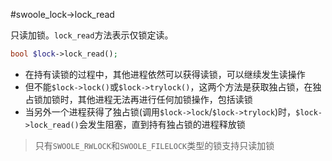 #swoole_lock->lock_read

只读加锁。`lock_read`方法表示仅锁定读。
```php
bool $lock->lock_read();
```

* 在持有读锁的过程中，其他进程依然可以获得读锁，可以继续发生读操作
* 但不能`$lock->lock()`或`$lock->trylock()`，这两个方法是获取独占锁，在独占锁加锁时，其他进程无法再进行任何加锁操作，包括读锁
* 当另外一个进程获得了独占锁(调用`$lock->lock`/`$lock->trylock`)时，`$lock->lock_read()`会发生阻塞，直到持有独占锁的进程释放锁

> 只有`SWOOLE_RWLOCK`和`SWOOLE_FILELOCK`类型的锁支持只读加锁
